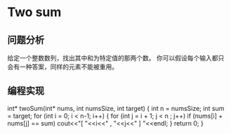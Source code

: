 # Two sum

## 问题分析
给定一个整数数列，找出其中和为特定值的那两个数。
你可以假设每个输入都只会有一种答案，同样的元素不能被重用。

## 编程实现
int* twoSum(int* nums, int numsSize, int target) {
	int n = numsSize;
	int sum = target;
	for (int i = 0; i < n-1; i++)
	{
		for (int j = i + 1; j < n ; j++)
			if (nums[i] + nums[j] == sum)
				cout<<"[ "<<i<<" , "<<j<<" ] "<<endl;
	}
	return 0;
}
